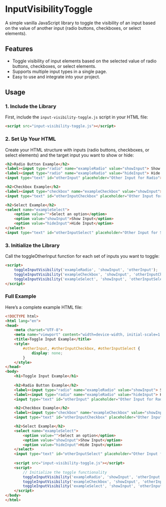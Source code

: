 # InputVisibilityToggle

A simple vanilla JavaScript library to toggle the visibility of an input based on the value of another input (radio buttons, checkboxes, or select elements).

## Features

- Toggle visibility of input elements based on the selected value of radio buttons, checkboxes, or select elements.
- Supports multiple input types in a single page.
- Easy to use and integrate into your project.

## Usage

### 1. Include the Library

First, include the `input-visibility-toggle.js` script in your HTML file:

```html
<script src="input-visibility-toggle.js"></script>
```
### 2. Set Up Your HTML

Create your HTML structure with inputs (radio buttons, checkboxes, or select elements) and the target input you want to show or hide:

```html
<h2>Radio Button Example</h2>
<label><input type="radio" name="exampleRadio" value="showInput"> Show Input</label>
<label><input type="radio" name="exampleRadio" value="hideInput"> Hide Input</label>
<input type="text" id="otherInput" placeholder="Other Input for Radio">

<h2>Checkbox Example</h2>
<label><input type="checkbox" name="exampleCheckbox" value="showInput"> Show Input</label>
<input type="text" id="otherInputCheckbox" placeholder="Other Input for Checkbox">

<h2>Select Example</h2>
<select name="exampleSelect">
    <option value="">Select an option</option>
    <option value="showInput">Show Input</option>
    <option value="hideInput">Hide Input</option>
</select>
<input type="text" id="otherInputSelect" placeholder="Other Input for Select">
```
### 3. Initialize the Library

Call the toggleOtherInput function for each set of inputs you want to toggle:

```html
<script>
    toggleInputVisibility('exampleRadio', 'showInput', 'otherInput');
    toggleInputVisibility('exampleCheckbox', 'showInput', 'otherInputCheckbox');
    toggleInputVisibility('exampleSelect', 'showInput', 'otherInputSelect');
</script>
```

### Full Example

Here’s a complete example HTML file:
```html
<!DOCTYPE html>
<html lang="en">
<head>
    <meta charset="UTF-8">
    <meta name="viewport" content="width=device-width, initial-scale=1.0">
    <title>Toggle Input Example</title>
    <style>
        #otherInput, #otherInputCheckbox, #otherInputSelect {
            display: none;
        }
    </style>
</head>
<body>
    <h1>Toggle Input Example</h1>
    
    <h2>Radio Button Example</h2>
    <label><input type="radio" name="exampleRadio" value="showInput"> Show Input</label>
    <label><input type="radio" name="exampleRadio" value="hideInput"> Hide Input</label>
    <input type="text" id="otherInput" placeholder="Other Input for Radio">

    <h2>Checkbox Example</h2>
    <label><input type="checkbox" name="exampleCheckbox" value="showInput"> Show Input</label>
    <input type="text" id="otherInputCheckbox" placeholder="Other Input for Checkbox">

    <h2>Select Example</h2>
    <select name="exampleSelect">
        <option value="">Select an option</option>
        <option value="showInput">Show Input</option>
        <option value="hideInput">Hide Input</option>
    </select>
    <input type="text" id="otherInputSelect" placeholder="Other Input for Select">
    
    <script src="input-visibility-toggle.js"></script>
    <script>
        // Initialize the toggle functionality
        toggleInputVisibility('exampleRadio', 'showInput', 'otherInput');
        toggleInputVisibility('exampleCheckbox', 'showInput', 'otherInputCheckbox');
        toggleInputVisibility('exampleSelect', 'showInput', 'otherInputSelect');
    </script>
</body>
</html>
```
